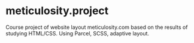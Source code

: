 # meticulosity.project
Course project of website layout meticulosity.com based on the results of studying HTML/CSS. Using Parcel, SCSS, adaptive layout. 
